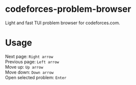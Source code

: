 # codeforces-problem-browser
Light and fast TUI problem browser for codeforces.com.
# Usage
Next page: `Right arrow`\
Previous page: `Left arrow`\
Move up: `Up arrow`\
Move down: `Down arrow`\
Open selected problem: `Enter`
